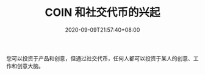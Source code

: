 ﻿---
title: "COIN 和社交代币的兴起"
date: 2020-09-09T21:57:40+08:00
lastmod: 2020-09-09T16:45:40+08:00
draft: false
authors: ["Odette"]
description: "您可以投资于产品和创意，但通过社交代币，任何人都可以投资于某人的创意、工作和创意大脑。"
featuredImage: "coin-and-the-rise-of-social-tokens.png"
tags: ["Strategy Game","策略游戏","Play to Earn"]
categories: ["news"]
news: ["策略游戏"]
weight: 
lightgallery: true
pinned: false
recommend: false
recommend1: false
---

您可以投资于产品和创意，但通过社交代币，任何人都可以投资于某人的创意、工作和创意大脑。

<!--more-->

